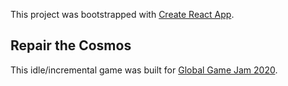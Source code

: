 This project was bootstrapped with [Create React App](https://github.com/facebook/create-react-app).

## Repair the Cosmos

This idle/incremental game was built for [Global Game Jam 2020](https://globalgamejam.org/).

